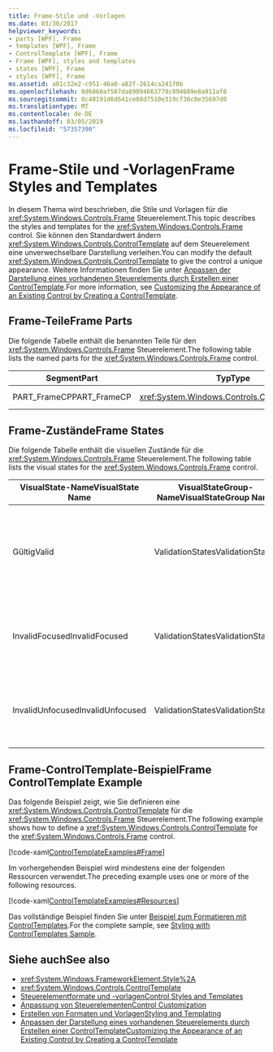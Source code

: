 ```yaml
---
title: Frame-Stile und -Vorlagen
ms.date: 03/30/2017
helpviewer_keywords:
- parts [WPF], Frame
- templates [WPF], Frame
- ControlTemplate [WPF], Frame
- Frame [WPF], styles and templates
- states [WPF], Frame
- styles [WPF], Frame
ms.assetid: a01c32e2-c951-46a0-a82f-2614ca241f0b
ms.openlocfilehash: 0d6860af587da89094663779c894689e8a911af8
ms.sourcegitcommit: 0c48191d6d641ce88d7510e319cf38c0e35697d0
ms.translationtype: MT
ms.contentlocale: de-DE
ms.lasthandoff: 03/05/2019
ms.locfileid: "57357390"
---
```

# <a name="frame-styles-and-templates"></a><span data-ttu-id="b6af0-102">Frame-Stile und -Vorlagen</span><span class="sxs-lookup"><span data-stu-id="b6af0-102">Frame Styles and Templates</span></span>
<span data-ttu-id="b6af0-103">In diesem Thema wird beschrieben, die Stile und Vorlagen für die <xref:System.Windows.Controls.Frame> Steuerelement.</span><span class="sxs-lookup"><span data-stu-id="b6af0-103">This topic describes the styles and templates for the <xref:System.Windows.Controls.Frame> control.</span></span> <span data-ttu-id="b6af0-104">Sie können den Standardwert ändern <xref:System.Windows.Controls.ControlTemplate> auf dem Steuerelement eine unverwechselbare Darstellung verleihen.</span><span class="sxs-lookup"><span data-stu-id="b6af0-104">You can modify the default <xref:System.Windows.Controls.ControlTemplate> to give the control a unique appearance.</span></span> <span data-ttu-id="b6af0-105">Weitere Informationen finden Sie unter [Anpassen der Darstellung eines vorhandenen Steuerelements durch Erstellen einer ControlTemplate](customizing-the-appearance-of-an-existing-control.md).</span><span class="sxs-lookup"><span data-stu-id="b6af0-105">For more information, see [Customizing the Appearance of an Existing Control by Creating a ControlTemplate](customizing-the-appearance-of-an-existing-control.md).</span></span>  
  
## <a name="frame-parts"></a><span data-ttu-id="b6af0-106">Frame-Teile</span><span class="sxs-lookup"><span data-stu-id="b6af0-106">Frame Parts</span></span>  
 <span data-ttu-id="b6af0-107">Die folgende Tabelle enthält die benannten Teile für den <xref:System.Windows.Controls.Frame> Steuerelement.</span><span class="sxs-lookup"><span data-stu-id="b6af0-107">The following table lists the named parts for the <xref:System.Windows.Controls.Frame> control.</span></span>  
  
|<span data-ttu-id="b6af0-108">Segment</span><span class="sxs-lookup"><span data-stu-id="b6af0-108">Part</span></span>|<span data-ttu-id="b6af0-109">Typ</span><span class="sxs-lookup"><span data-stu-id="b6af0-109">Type</span></span>|<span data-ttu-id="b6af0-110">Beschreibung</span><span class="sxs-lookup"><span data-stu-id="b6af0-110">Description</span></span>|  
|-|-|-|  
|<span data-ttu-id="b6af0-111">PART_FrameCP</span><span class="sxs-lookup"><span data-stu-id="b6af0-111">PART_FrameCP</span></span>|<xref:System.Windows.Controls.ContentPresenter>|<span data-ttu-id="b6af0-112">Der Inhaltsbereich.</span><span class="sxs-lookup"><span data-stu-id="b6af0-112">The content area.</span></span>|  
  
## <a name="frame-states"></a><span data-ttu-id="b6af0-113">Frame-Zustände</span><span class="sxs-lookup"><span data-stu-id="b6af0-113">Frame States</span></span>  
 <span data-ttu-id="b6af0-114">Die folgende Tabelle enthält die visuellen Zustände für die <xref:System.Windows.Controls.Frame> Steuerelement.</span><span class="sxs-lookup"><span data-stu-id="b6af0-114">The following table lists the visual states for the <xref:System.Windows.Controls.Frame> control.</span></span>  
  
|<span data-ttu-id="b6af0-115">VisualState-Name</span><span class="sxs-lookup"><span data-stu-id="b6af0-115">VisualState Name</span></span>|<span data-ttu-id="b6af0-116">VisualStateGroup-Name</span><span class="sxs-lookup"><span data-stu-id="b6af0-116">VisualStateGroup Name</span></span>|<span data-ttu-id="b6af0-117">Beschreibung</span><span class="sxs-lookup"><span data-stu-id="b6af0-117">Description</span></span>|  
|-|-|-|  
|<span data-ttu-id="b6af0-118">Gültig</span><span class="sxs-lookup"><span data-stu-id="b6af0-118">Valid</span></span>|<span data-ttu-id="b6af0-119">ValidationStates</span><span class="sxs-lookup"><span data-stu-id="b6af0-119">ValidationStates</span></span>|<span data-ttu-id="b6af0-120">Das Steuerelement verwendet die <xref:System.Windows.Controls.Validation> Klasse und die <xref:System.Windows.Controls.Validation.HasError%2A?displayProperty=nameWithType> angefügte Eigenschaft `false`.</span><span class="sxs-lookup"><span data-stu-id="b6af0-120">The control uses the <xref:System.Windows.Controls.Validation> class and the <xref:System.Windows.Controls.Validation.HasError%2A?displayProperty=nameWithType> attached property is `false`.</span></span>|  
|<span data-ttu-id="b6af0-121">InvalidFocused</span><span class="sxs-lookup"><span data-stu-id="b6af0-121">InvalidFocused</span></span>|<span data-ttu-id="b6af0-122">ValidationStates</span><span class="sxs-lookup"><span data-stu-id="b6af0-122">ValidationStates</span></span>|<span data-ttu-id="b6af0-123">Die <xref:System.Windows.Controls.Validation.HasError%2A?displayProperty=nameWithType> angefügte Eigenschaft `true` hat das Steuerelement den Fokus besitzt.</span><span class="sxs-lookup"><span data-stu-id="b6af0-123">The <xref:System.Windows.Controls.Validation.HasError%2A?displayProperty=nameWithType> attached property is `true` has the control has focus.</span></span>|  
|<span data-ttu-id="b6af0-124">InvalidUnfocused</span><span class="sxs-lookup"><span data-stu-id="b6af0-124">InvalidUnfocused</span></span>|<span data-ttu-id="b6af0-125">ValidationStates</span><span class="sxs-lookup"><span data-stu-id="b6af0-125">ValidationStates</span></span>|<span data-ttu-id="b6af0-126">Die <xref:System.Windows.Controls.Validation.HasError%2A?displayProperty=nameWithType> angefügte Eigenschaft `true` hat das Steuerelement keinen Fokus besitzt.</span><span class="sxs-lookup"><span data-stu-id="b6af0-126">The <xref:System.Windows.Controls.Validation.HasError%2A?displayProperty=nameWithType> attached property is `true` has the control does not have focus.</span></span>|  
  
## <a name="frame-controltemplate-example"></a><span data-ttu-id="b6af0-127">Frame-ControlTemplate-Beispiel</span><span class="sxs-lookup"><span data-stu-id="b6af0-127">Frame ControlTemplate Example</span></span>  
 <span data-ttu-id="b6af0-128">Das folgende Beispiel zeigt, wie Sie definieren eine <xref:System.Windows.Controls.ControlTemplate> für die <xref:System.Windows.Controls.Frame> Steuerelement.</span><span class="sxs-lookup"><span data-stu-id="b6af0-128">The following example shows how to define a <xref:System.Windows.Controls.ControlTemplate> for the <xref:System.Windows.Controls.Frame> control.</span></span>  
  
 [!code-xaml[ControlTemplateExamples#Frame](~/samples/snippets/csharp/VS_Snippets_Wpf/ControlTemplateExamples/CS/resources/frame.xaml#frame)]  
  
 <span data-ttu-id="b6af0-129">Im vorhergehenden Beispiel wird mindestens eine der folgenden Ressourcen verwendet.</span><span class="sxs-lookup"><span data-stu-id="b6af0-129">The preceding example uses one or more of the following resources.</span></span>  
  
 [!code-xaml[ControlTemplateExamples#Resources](~/samples/snippets/csharp/VS_Snippets_Wpf/ControlTemplateExamples/CS/resources/shared.xaml#resources)]  
  
 <span data-ttu-id="b6af0-130">Das vollständige Beispiel finden Sie unter [Beispiel zum Formatieren mit ControlTemplates](https://github.com/Microsoft/WPF-Samples/tree/master/Styles%20&%20Templates/IntroToStylingAndTemplating).</span><span class="sxs-lookup"><span data-stu-id="b6af0-130">For the complete sample, see [Styling with ControlTemplates Sample](https://github.com/Microsoft/WPF-Samples/tree/master/Styles%20&%20Templates/IntroToStylingAndTemplating).</span></span>  
  
## <a name="see-also"></a><span data-ttu-id="b6af0-131">Siehe auch</span><span class="sxs-lookup"><span data-stu-id="b6af0-131">See also</span></span>
- <xref:System.Windows.FrameworkElement.Style%2A>
- <xref:System.Windows.Controls.ControlTemplate>
- [<span data-ttu-id="b6af0-132">Steuerelementformate und -vorlagen</span><span class="sxs-lookup"><span data-stu-id="b6af0-132">Control Styles and Templates</span></span>](control-styles-and-templates.md)
- [<span data-ttu-id="b6af0-133">Anpassung von Steuerelementen</span><span class="sxs-lookup"><span data-stu-id="b6af0-133">Control Customization</span></span>](control-customization.md)
- [<span data-ttu-id="b6af0-134">Erstellen von Formaten und Vorlagen</span><span class="sxs-lookup"><span data-stu-id="b6af0-134">Styling and Templating</span></span>](styling-and-templating.md)
- [<span data-ttu-id="b6af0-135">Anpassen der Darstellung eines vorhandenen Steuerelements durch Erstellen einer ControlTemplate</span><span class="sxs-lookup"><span data-stu-id="b6af0-135">Customizing the Appearance of an Existing Control by Creating a ControlTemplate</span></span>](customizing-the-appearance-of-an-existing-control.md)
